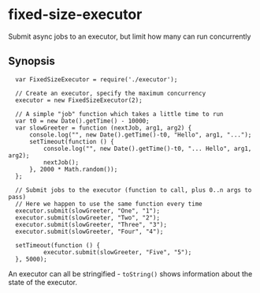 fixed-size-executor
===================

Submit async jobs to an executor, but limit how many can run concurrently 

Synopsis
--------

`  var FixedSizeExecutor = require('./executor');`  
`  `  
`  // Create an executor, specify the maximum concurrency`  
`  executor = new FixedSizeExecutor(2);`  
`  `  
`  // A simple "job" function which takes a little time to run`  
`  var t0 = new Date().getTime() - 10000;`  
`  var slowGreeter = function (nextJob, arg1, arg2) {`  
`      console.log("", new Date().getTime()-t0, "Hello", arg1, "...");`  
`      setTimeout(function () {`  
`          console.log("", new Date().getTime()-t0, "... Hello", arg1, arg2);`  
`          nextJob();`  
`      }, 2000 * Math.random());`  
`  };`  
`  `  
`  // Submit jobs to the executor (function to call, plus 0..n args to pass)`  
`  // Here we happen to use the same function every time`  
`  executor.submit(slowGreeter, "One", "1");`  
`  executor.submit(slowGreeter, "Two", "2");`  
`  executor.submit(slowGreeter, "Three", "3");`  
`  executor.submit(slowGreeter, "Four", "4");`  
`  `  
`  setTimeout(function () {`  
`          executor.submit(slowGreeter, "Five", "5");`  
`  }, 5000);`  

An executor can all be stringified - `toString()` shows information about the
state of the executor.

